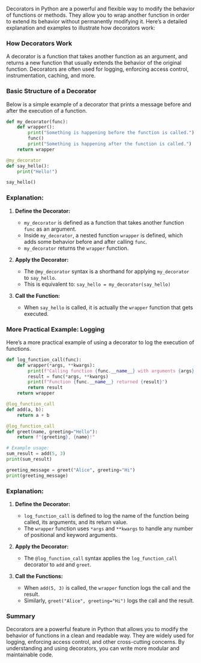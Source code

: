 Decorators in Python are a powerful and flexible way to modify the behavior of functions or methods. They allow you to wrap another function in order to extend its behavior without permanently modifying it. Here’s a detailed explanation and examples to illustrate how decorators work:

### How Decorators Work

A decorator is a function that takes another function as an argument, and returns a new function that usually extends the behavior of the original function. Decorators are often used for logging, enforcing access control, instrumentation, caching, and more.

### Basic Structure of a Decorator

Below is a simple example of a decorator that prints a message before and after the execution of a function.

```python
def my_decorator(func):
    def wrapper():
        print("Something is happening before the function is called.")
        func()
        print("Something is happening after the function is called.")
    return wrapper

@my_decorator
def say_hello():
    print("Hello!")

say_hello()
```

### Explanation:

1. **Define the Decorator:**
   - `my_decorator` is defined as a function that takes another function `func` as an argument.
   - Inside `my_decorator`, a nested function `wrapper` is defined, which adds some behavior before and after calling `func`.
   - `my_decorator` returns the `wrapper` function.

2. **Apply the Decorator:**
   - The `@my_decorator` syntax is a shorthand for applying `my_decorator` to `say_hello`.
   - This is equivalent to: `say_hello = my_decorator(say_hello)`

3. **Call the Function:**
   - When `say_hello` is called, it is actually the `wrapper` function that gets executed.

### More Practical Example: Logging

Here’s a more practical example of using a decorator to log the execution of functions.

```python
def log_function_call(func):
    def wrapper(*args, **kwargs):
        print(f"Calling function {func.__name__} with arguments {args} and keyword arguments {kwargs}")
        result = func(*args, **kwargs)
        print(f"Function {func.__name__} returned {result}")
        return result
    return wrapper

@log_function_call
def add(a, b):
    return a + b

@log_function_call
def greet(name, greeting="Hello"):
    return f"{greeting}, {name}!"

# Example usage:
sum_result = add(5, 3)
print(sum_result)

greeting_message = greet("Alice", greeting="Hi")
print(greeting_message)
```

### Explanation:

1. **Define the Decorator:**
   - `log_function_call` is defined to log the name of the function being called, its arguments, and its return value.
   - The `wrapper` function uses `*args` and `**kwargs` to handle any number of positional and keyword arguments.

2. **Apply the Decorator:**
   - The `@log_function_call` syntax applies the `log_function_call` decorator to `add` and `greet`.

3. **Call the Functions:**
   - When `add(5, 3)` is called, the `wrapper` function logs the call and the result.
   - Similarly, `greet("Alice", greeting="Hi")` logs the call and the result.

### Summary

Decorators are a powerful feature in Python that allows you to modify the behavior of functions in a clean and readable way. They are widely used for logging, enforcing access control, and other cross-cutting concerns. By understanding and using decorators, you can write more modular and maintainable code.
